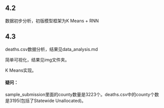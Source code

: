 ## 4.2

数据初步分析，初版模型框架为K Means + RNN



## 4.3

deaths.csv数据分析，结果见data_analysis.md

简单可视化，结果见img文件夹。

K Means实现。

#### **疑问**：

sample_submission里面的county数量是3223个。deaths.csv中的county个数是3195(包括了Statewide Unallocated)。

